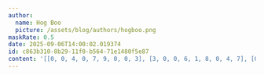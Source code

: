 ```yaml
---
author:
  name: Hog Boo
  picture: /assets/blog/authors/hogboo.png
maskRate: 0.5
date: 2025-09-06T14:00:02.019374
id: c863b310-8b29-11f0-b564-71e1480f5e87
content: '[[0, 0, 4, 0, 7, 9, 0, 0, 3], [3, 0, 0, 6, 1, 8, 0, 4, 7], [0, 0, 0, 0, 4, 3, 0, 0, 0], [4, 3, 0, 0, 0, 2, 9, 5, 6], [0, 9, 6, 0, 5, 0, 0, 0, 8], [0, 5, 0, 3, 9, 6, 7, 0, 4], [0, 0, 0, 9, 2, 4, 0, 0, 1], [9, 4, 3, 0, 0, 0, 8, 2, 5], [0, 1, 0, 8, 0, 0, 4, 0, 0]]'
---
```


